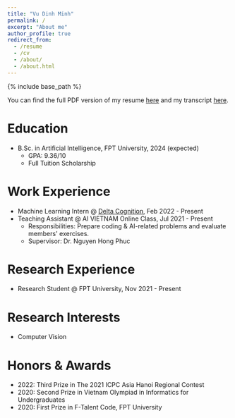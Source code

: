 ```yaml
---
title: "Vu Dinh Minh"
permalink: /
excerpt: "About me"
author_profile: true
redirect_from:
  - /resume
  - /cv
  - /about/
  - /about.html
---
```


{% include base_path %}

You can find the full PDF version of my resume <a href="/files/vudinhminh_cv.pdf" target="_blank">here</a> and my transcript <a href="/files/vudinhminh_transcript.pdf" target="_blank">here</a>.

Education
======
* B.Sc. in Artificial Intelligence, FPT University, 2024 (expected)
  * GPA: 9.36/10
  * Full Tuition Scholarship

Work Experience
======
* Machine Learning Intern @ <a href="https://deltacognition.com" target="_blank">Delta Cognition</a>, Feb 2022 - Present
* Teaching Assistant @ AI VIETNAM Online Class, Jul 2021 - Present
  * Responsibilities: Prepare coding & AI-related problems and evaluate members' exercises.
  * Supervisor: Dr. Nguyen Hong Phuc

Research Experience
======
* Research Student @ FPT University, Nov 2021 - Present

Research Interests
======
* Computer Vision

Honors & Awards
======
* 2022: Third Prize in The 2021 ICPC Asia Hanoi Regional Contest
* 2020: Second Prize in Vietnam Olympiad in Informatics for Undergraduates
* 2020: First Prize in F-Talent Code, FPT University


<!-- Publications
======
  <ul>{% for post in site.publications %}
    {% include archive-single-cv.html %}
  {% endfor %}</ul> -->
